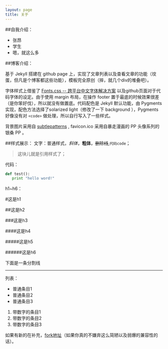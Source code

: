 ```yaml
---
layout: page
title: 关于
---
```

##自我介绍：

- 张昂
- 学生
- 嗯，就这么多

##博客介绍：

基于 Jekyll 搭建在 github page 上，实现了文章列表以及查看文章的功能（坟蛋，但凡是个博客都这些功能），模板完全原创（摔，就几个div的堆叠吧）。

字体样式上借鉴了 [Fonts.css -- 跨平台中文字体解决方案](http://zenozeng.github.io/fonts.css/) 以及github页面对于代码字体的设定。由于使用 margin 布局，在操作 footer 置于最底的时候效果很差（是你笨好伐），所以就没有做置底。代码配色是 Jekyll 默认功能，由 Pygments 实现，配色方法选择了solarized light（修改了一下 background ），Pygments 好像没有对 `<code>` 做处理，所以自行写入了一些样式。

背景图片采用自 [subtlepatterns](http://subtlepatterns.com/geometry-2/) , favicon.ico 采用自暴走漫画的 PP 头像系列的银桑 PP 。

##样式展示：
文字：普通样式，*斜体*，**粗体**，<s>删除线</s>,`代码code`；

>这块儿就是引用样式了；

代码：

```python
def test():
   print "hello word!"
```
h1~h6：

#这是h1

##这是h2

###这是h3

####这是h4

#####这是h5

######这是h6

下面是一条分割线
***
列表：

- 普通条目1
- 普通条目2
- 普通条目3

1. 带数字的条目1
2. 带数字的条目2
3. 带数字的条目3

如果有新的在补充，[fork地址](https://github.com/angZhang/angzhang.github.io)（如果你真的不嫌弃这么简陋以及弱爆的兼容性的话）。

